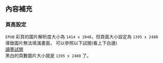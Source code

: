 ## 內容補充

### 頁高設定

`EPUB` 彩頁的圖片解析度大小為 `1414 x 2048`，但頁面大小設定為 `1395 x 2480`  
導致圖片無法填滿畫面， 
可以參照以下試閱(看上下白邊)  
[讀墨試閱](https://new-read.readmoo.com/mooreader/210235000000101/preview)  
黑白的頁數圖片大小就是 `1395 x 2480` 了。
